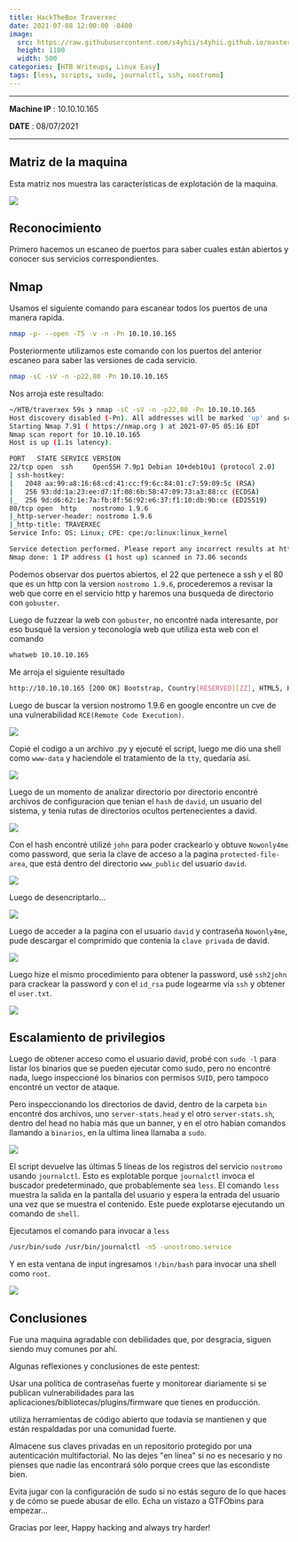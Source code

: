 ```yaml
---
title: HackTheBox Traverxec
date: 2021-07-08 12:00:00 -0400
image: 
  src: https://raw.githubusercontent.com/s4yhii/s4yhii.github.io/master/assets/images/htb/traverxec/banner.jpg 
  height: 1100
  width: 500
categories: [HTB Writeups, Linux Easy]
tags: [less, scripts, sudo, journalctl, ssh, nostromo]
---
```


***

**Machine IP** : 10.10.10.165

**DATE**  : 08/07/2021

***

## Matriz de la maquina


Esta matriz nos muestra las características de explotación de la maquina.

![](https://raw.githubusercontent.com/s4yhii/s4yhii.github.io/master/assets/images/htb/traverxec/matrix.png)

## Reconocimiento


Primero hacemos un escaneo de puertos para saber cuales están abiertos y conocer sus servicios correspondientes.

## Nmap 

Usamos el siguiente comando para escanear todos los puertos de una manera rapida.

```bash
nmap -p- --open -T5 -v -n -Pn 10.10.10.165
```

Posteriormente utilizamos este comando con los puertos del anterior escaneo para saber las versiones de cada servicio.

```bash
nmap -sC -sV -n -p22,80 -Pn 10.10.10.165
```

Nos arroja este resultado:

```bash
~/HTB/traverxex 59s ❯ nmap -sC -sV -n -p22,80 -Pn 10.10.10.165                                     59s
Host discovery disabled (-Pn). All addresses will be marked 'up' and scan times will be slower.
Starting Nmap 7.91 ( https://nmap.org ) at 2021-07-05 05:16 EDT
Nmap scan report for 10.10.10.165
Host is up (1.1s latency).

PORT   STATE SERVICE VERSION
22/tcp open  ssh     OpenSSH 7.9p1 Debian 10+deb10u1 (protocol 2.0)
| ssh-hostkey: 
|   2048 aa:99:a8:16:68:cd:41:cc:f9:6c:84:01:c7:59:09:5c (RSA)
|   256 93:dd:1a:23:ee:d7:1f:08:6b:58:47:09:73:a3:88:cc (ECDSA)
|_  256 9d:d6:62:1e:7a:fb:8f:56:92:e6:37:f1:10:db:9b:ce (ED25519)
80/tcp open  http    nostromo 1.9.6
|_http-server-header: nostromo 1.9.6
|_http-title: TRAVERXEC
Service Info: OS: Linux; CPE: cpe:/o:linux:linux_kernel

Service detection performed. Please report any incorrect results at https://nmap.org/submit/ .
Nmap done: 1 IP address (1 host up) scanned in 73.06 seconds
```

Podemos observar dos puertos abiertos, el 22 que pertenece a ssh y el 80 que es un http con la version `nostromo 1.9.6`, procederemos a revisar la web que corre en el servicio http y haremos una busqueda de directorio con `gobuster`.

Luego de fuzzear la web con `gobuster`, no encontré nada interesante, por eso busqué la version y teconología web que utiliza esta web con el comando

```bash
whatweb 10.10.10.165
```

Me arroja el siguiente resultado

```bash
http://10.10.10.165 [200 OK] Bootstrap, Country[RESERVED][ZZ], HTML5, HTTPServer[nostromo 1.9.6], IP[10.10.10.165], JQuery, Script, Title[TRAVERXEC]
```

Luego de buscar la version nostromo 1.9.6 en google encontre un cve de una vulnerabilidad `RCE(Remote Code Execution)`.

![](https://raw.githubusercontent.com/s4yhii/s4yhii.github.io/master/assets/images/htb/traverxec/exploitdb.png)

Copié el codigo a un archivo .py y ejecuté el script, luego me dio una shell como `www-data` y haciendole el tratamiento de la `tty`, quedaría así.

![](https://raw.githubusercontent.com/s4yhii/s4yhii.github.io/master/assets/images/htb/traverxec/wwwdata.png)

Luego de un momento de analizar directorio por directorio encontré archivos de configuracion que tenian el `hash` de `david`, un usuario del sistema, y tenia rutas de directorios ocultos pertenecientes a david.

![](https://raw.githubusercontent.com/s4yhii/s4yhii.github.io/master/assets/images/htb/traverxec/nhttpd.png)

Con el hash encontré utilizé `john` para poder crackearlo y obtuve `Nowonly4me` como password, que seria la clave de acceso a la pagina `protected-file-area`, que está dentro del directorio `www_public` del usuario `david`.

![](https://raw.githubusercontent.com/s4yhii/s4yhii.github.io/master/assets/images/htb/traverxec/davidhash.png)

Luego de desencriptarlo...

![](https://raw.githubusercontent.com/s4yhii/s4yhii.github.io/master/assets/images/htb/traverxec/deshashed.png)

Luego de acceder a la pagina con el usuario `david` y contraseña `Nowonly4me`, pude descargar el comprimido que contenia la `clave privada` de david. 

![](https://raw.githubusercontent.com/s4yhii/s4yhii.github.io/master/assets/images/htb/traverxec/protected-file.png)

Luego hize el mismo procedimiento para obtener la password, usé `ssh2john` para crackear la password y con el `id_rsa` pude logearme via `ssh` y obtener el `user.txt`.

![](https://raw.githubusercontent.com/s4yhii/s4yhii.github.io/master/assets/images/htb/traverxec/user.png)


## Escalamiento de privilegios

Luego de obtener acceso como el usuario david, probé con `sudo -l` para listar los binarios que se pueden ejecutar como sudo, pero no encontré nada, luego inspeccioné los binarios con permisos `SUID`, pero tampoco encontré un vector de ataque.

Pero inspeccionando los directorios de david, dentro de la carpeta `bin` encontré dos archivos, uno `server-stats.head` y el otro `server-stats.sh`, dentro del head no habia más que  un banner, y en el otro habian comandos llamando a `binarios`, en la ultima linea llamaba a `sudo`.

![](https://raw.githubusercontent.com/s4yhii/s4yhii.github.io/master/assets/images/htb/traverxec/davidbin.png)

El script devuelve las últimas 5 líneas de los registros del servicio `nostromo` usando `journalctl`. Esto es explotable porque `journalctl` invoca el buscador predeterminado, que probablemente sea `less`. El comando `less` muestra la salida en la pantalla del usuario y espera la entrada del usuario una vez que se muestra el contenido. Este puede explotarse ejecutando un comando de `shell`.

Ejecutamos el comando para invocar a `less`

```bash
/usr/bin/sudo /usr/bin/journalctl -n5 -unostromo.service
```
Y en esta ventana de input ingresamos `!/bin/bash` para invocar una shell como `root`.

![](https://raw.githubusercontent.com/s4yhii/s4yhii.github.io/master/assets/images/htb/traverxec/root.png)


## Conclusiones


Fue una maquina agradable con debilidades que, por desgracia, siguen siendo muy comunes por ahí.

Algunas reflexiones y conclusiones de este pentest:

Usar una política de contraseñas fuerte y monitorear diariamente si se publican vulnerabilidades para las aplicaciones/bibliotecas/plugins/firmware que tienes en producción.

utiliza herramientas de código abierto que todavía se mantienen y que están respaldadas por una comunidad fuerte.

Almacene sus claves privadas en un repositorio protegido por una autenticación multifactorial. No las dejes "en línea" si no es necesario y no pienses que nadie las encontrará sólo porque crees que las escondiste bien.

Evita jugar con la configuración de sudo si no estás seguro de lo que haces y de cómo se puede abusar de ello. Echa un vistazo a GTFObins para empezar...

Gracias por leer, Happy hacking and always try harder!